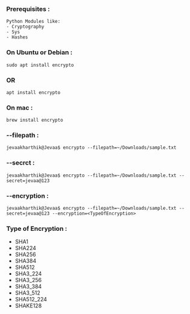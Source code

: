 ### Prerequisites : 
	Python Modules like:
	- Cryptography
	- Sys
	- Hashes
	 
### On Ubuntu or Debian :
```
sudo apt install encrypto
```
### OR
```
apt install encrypto
```
### On mac : 
```
brew install encrypto
```
### --filepath : 
```
jevaakharthik@Jevaa$ encrypto --filepath=~/Downloads/sample.txt
```
### --secrct :
```
jevaakharthik@Jevaa$ encrypto --filepath=~/Downloads/sample.txt --secret=jevaa@123
```
### --encryption :
```
jevaakharthik@Jevaa$ encrypto --filepath=~/Downloads/sample.txt --secret=jevaa@123 --encryption=<TypeOfEncryption>
```
### Type of Encryption :

- SHA1
- SHA224
- SHA256
- SHA384
- SHA512
- SHA3_224
- SHA3_256
- SHA3_384 
- SHA3_512
- SHA512_224
- SHAKE128


